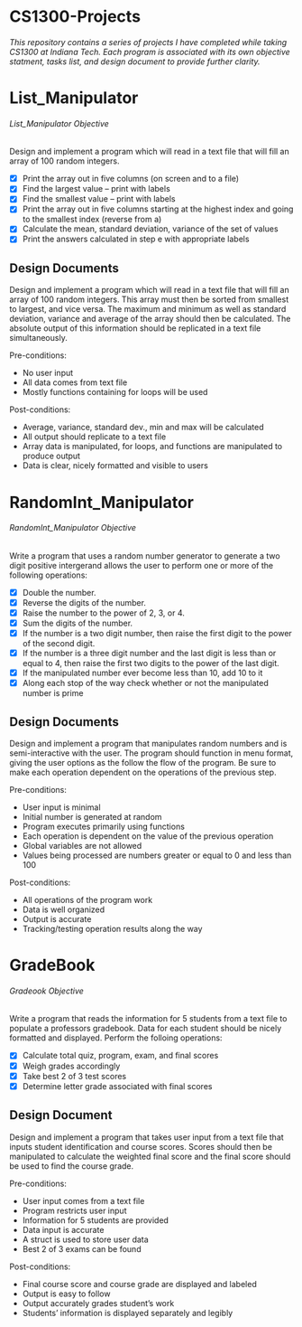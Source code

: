 # CS1300-Projects

###### This repository contains a series of projects I have completed while taking CS1300 at Indiana Tech. Each program is associated with its own objective statment, tasks list, and design document to provide further clarity.

# List_Manipulator

###### List_Manipulator Objective
Design and implement a program which will read in a text file that will fill an array of 100 random integers.

- [x] Print the array out in five columns (on screen and to a file)
- [x] Find the largest value – print with labels
- [x] Find the smallest value – print with labels
- [x] Print the array out in five columns starting at the highest index and going to the smallest index (reverse from a)
- [x] Calculate the mean, standard deviation, variance of the set of values
- [x] Print the answers calculated in step e with appropriate labels

## Design Documents
Design and implement a program which will read in a text file that will fill an array of 100 random integers. This array must then be sorted from smallest to largest, and vice versa. The maximum and minimum as well as standard deviation, variance and average of the array should then be calculated. The absolute output of this information should be replicated in a text file simultaneously.

Pre-conditions:
- No user input
- All data comes from text file
- Mostly functions containing for loops will be used

Post-conditions:
- Average, variance, standard dev., min and max will be calculated
- All output should replicate to a text file
- Array data is manipulated, for loops, and functions are manipulated to produce output
- Data is clear, nicely formatted and visible to users

# RandomInt_Manipulator

###### RandomInt_Manipulator Objective

Write a program that uses a random number generator to generate a two digit positive intergerand allows the user to perform one or more of the following operations:

- [x] Double the number.
- [x] Reverse the digits of the number.
- [x] Raise the number to the power of 2, 3, or 4.
- [x] Sum the digits of the number.
- [x] If the number is a two digit number, then raise the first digit to the power of the second digit.
- [x] If the number is a three digit number and the last digit is less than or equal to 4, then raise the first two digits to the power of the last digit.
- [x] If the manipulated number ever become less than 10, add 10 to it
- [x] Along each stop of the way check whether or not the manipulated number is prime

## Design Documents
Design and implement a program that manipulates random numbers and is semi-interactive with the user. The program should function in menu format, giving the user options as the follow the flow of the program. Be sure to make each operation dependent on the operations of the previous step.

Pre-conditions:
- User input is minimal
- Initial number is generated at random
- Program executes primarily using functions
- Each operation is dependent on the value of the previous operation
- Global variables are not allowed
- Values being processed are numbers greater or equal to 0 and less than 100

Post-conditions:
- All operations of the program work
- Data is well organized
- Output is accurate
- Tracking/testing operation results along the way

# GradeBook

###### Gradeook Objective

Write a program that reads the information for 5 students from a text file to populate a professors gradebook. Data for each student should be nicely formatted and displayed. Perform the folloing operations:
- [x] Calculate total quiz, program, exam, and final scores
- [x] Weigh grades accordingly
- [x] Take best 2 of 3 test scores
- [x] Determine letter grade associated with final scores

## Design Document
Design and implement a program that takes user input from a text file that inputs student identification and course scores. Scores should then be manipulated to calculate the weighted final score and the final score should be used to find the course grade.


Pre-conditions:
- User input comes from a text file
- Program restricts user input
- Information for 5 students are provided
- Data input is accurate
- A struct is used to store user data
- Best 2 of 3 exams can be found 

Post-conditions:
- Final course score and course grade are displayed and labeled
- Output is easy to follow
- Output accurately grades student’s work
- Students’ information is displayed separately and legibly


